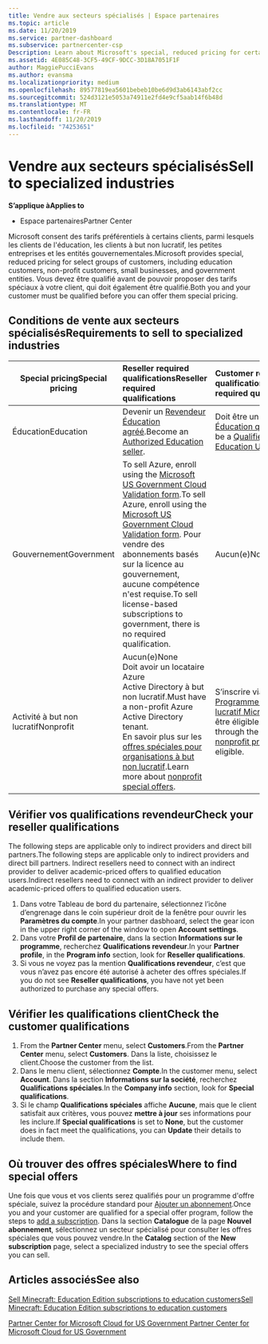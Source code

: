 ```yaml
---
title: Vendre aux secteurs spécialisés | Espace partenaires
ms.topic: article
ms.date: 11/20/2019
ms.service: partner-dashboard
ms.subservice: partnercenter-csp
Description: Learn about Microsoft's special, reduced pricing for certain customer groups, including education customers, non-profit customers, and government users.
ms.assetid: 4E085C48-3CF5-49CF-9DCC-3D18A7051F1F
author: MaggiePucciEvans
ms.author: evansma
ms.localizationpriority: medium
ms.openlocfilehash: 89577819ea5601bebeb10be6d9d3ab6143abf2cc
ms.sourcegitcommit: 524d3121e5053a74911e2fd4e9cf5aab14f6b48d
ms.translationtype: MT
ms.contentlocale: fr-FR
ms.lasthandoff: 11/20/2019
ms.locfileid: "74253651"
---
```

# <a name="sell-to-specialized-industries"></a><span data-ttu-id="afca3-103">Vendre aux secteurs spécialisés</span><span class="sxs-lookup"><span data-stu-id="afca3-103">Sell to specialized industries</span></span>

<span data-ttu-id="afca3-104">**S’applique à**</span><span class="sxs-lookup"><span data-stu-id="afca3-104">**Applies to**</span></span>

-  <span data-ttu-id="afca3-105">Espace partenaires</span><span class="sxs-lookup"><span data-stu-id="afca3-105">Partner Center</span></span>

<span data-ttu-id="afca3-106">Microsoft consent des tarifs préférentiels à certains clients, parmi lesquels les clients de l'éducation, les clients à but non lucratif, les petites entreprises et les entités gouvernementales.</span><span class="sxs-lookup"><span data-stu-id="afca3-106">Microsoft provides special, reduced pricing for select groups of customers, including education customers, non-profit customers, small businesses, and government entities.</span></span> <span data-ttu-id="afca3-107">Vous devez être qualifié avant de pouvoir proposer des tarifs spéciaux à votre client, qui doit également être qualifié.</span><span class="sxs-lookup"><span data-stu-id="afca3-107">Both you and your customer must be qualified before you can offer them special pricing.</span></span> 

## <a name="requirements-to-sell-to-specialized-industries"></a><span data-ttu-id="afca3-108">Conditions de vente aux secteurs spécialisés</span><span class="sxs-lookup"><span data-stu-id="afca3-108">Requirements to sell to specialized industries</span></span>

|<span data-ttu-id="afca3-109">**Special pricing**</span><span class="sxs-lookup"><span data-stu-id="afca3-109">**Special pricing**</span></span>   |<span data-ttu-id="afca3-110">**Reseller required qualifications**</span><span class="sxs-lookup"><span data-stu-id="afca3-110">**Reseller required qualifications**</span></span>   |<span data-ttu-id="afca3-111">**Customer required qualifications**</span><span class="sxs-lookup"><span data-stu-id="afca3-111">**Customer required qualifications**</span></span>   |
|----------------------------|:---------------------------------|:------------------------------------------|
|<span data-ttu-id="afca3-112">Éducation</span><span class="sxs-lookup"><span data-stu-id="afca3-112">Education</span></span>   |<span data-ttu-id="afca3-113">Devenir un [Revendeur Éducation agréé](https://www.mepn.com).</span><span class="sxs-lookup"><span data-stu-id="afca3-113">Become an [Authorized Education seller](https://www.mepn.com).</span></span>   | <span data-ttu-id="afca3-114">Doit être un [Utilisateur Éducation qualifié](https://www.microsoftvolumelicensing.com/DocumentSearch.aspx?Mode=3&DocumentTypeId=7).</span><span class="sxs-lookup"><span data-stu-id="afca3-114">Must be a [Qualified Education User](https://www.microsoftvolumelicensing.com/DocumentSearch.aspx?Mode=3&DocumentTypeId=7).</span></span>   |
|<span data-ttu-id="afca3-115">Gouvernement</span><span class="sxs-lookup"><span data-stu-id="afca3-115">Government</span></span>   |<span data-ttu-id="afca3-116">To sell Azure, enroll using the [Microsoft US Government Cloud Validation form](https://azuregov.microsoft.com/csp).</span><span class="sxs-lookup"><span data-stu-id="afca3-116">To sell Azure, enroll using the [Microsoft US Government Cloud Validation form](https://azuregov.microsoft.com/csp).</span></span> <span data-ttu-id="afca3-117">Pour vendre des abonnements basés sur la licence au gouvernement, aucune compétence n'est requise.</span><span class="sxs-lookup"><span data-stu-id="afca3-117">To sell license-based subscriptions to government, there is no required qualification.</span></span>|   <span data-ttu-id="afca3-118">Aucun(e)</span><span class="sxs-lookup"><span data-stu-id="afca3-118">None</span></span>|
|<span data-ttu-id="afca3-119">Activité à but non lucratif</span><span class="sxs-lookup"><span data-stu-id="afca3-119">Nonprofit</span></span>  |<span data-ttu-id="afca3-120">Aucun(e)</span><span class="sxs-lookup"><span data-stu-id="afca3-120">None</span></span><br><span data-ttu-id="afca3-121">Doit avoir un locataire Azure Active Directory à but non lucratif.</span><span class="sxs-lookup"><span data-stu-id="afca3-121">Must have a non-profit Azure Active Directory tenant.</span></span><br><span data-ttu-id="afca3-122">En savoir plus sur les [offres spéciales pour organisations à but non lucratif](https://assetsprod.microsoft.com/mpn/nonprofit-skus-in-csp-faq.pdf).</span><span class="sxs-lookup"><span data-stu-id="afca3-122">Learn more about [nonprofit special offers](https://assetsprod.microsoft.com/mpn/nonprofit-skus-in-csp-faq.pdf).</span></span>   |<span data-ttu-id="afca3-123">S’inscrire via le [Programme à but non lucratif Microsoft](https://nonprofit.microsoft.com/#/register) pour être éligible.</span><span class="sxs-lookup"><span data-stu-id="afca3-123">Sign up through the [Microsoft nonprofit program](https://nonprofit.microsoft.com/#/register) to be eligible.</span></span>   |


## <a name="check-your-reseller-qualifications"></a><span data-ttu-id="afca3-124">Vérifier vos qualifications revendeur</span><span class="sxs-lookup"><span data-stu-id="afca3-124">Check your reseller qualifications</span></span>

<span data-ttu-id="afca3-125">The following steps are applicable only to indirect providers and direct bill partners.</span><span class="sxs-lookup"><span data-stu-id="afca3-125">The following steps are applicable only to indirect providers and direct bill partners.</span></span> <span data-ttu-id="afca3-126">Indirect resellers need to connect with an indirect provider to deliver academic-priced offers to qualified education users.</span><span class="sxs-lookup"><span data-stu-id="afca3-126">Indirect resellers need to connect with an indirect provider to deliver academic-priced offers to qualified education users.</span></span> 

1.  <span data-ttu-id="afca3-127">Dans votre Tableau de bord du partenaire, sélectionnez l’icône d’engrenage dans le coin supérieur droit de la fenêtre pour ouvrir les **Paramètres du compte**.</span><span class="sxs-lookup"><span data-stu-id="afca3-127">In your partner dasbhoard, select the gear icon in the upper right corner of the window to open **Account settings**.</span></span>
2.  <span data-ttu-id="afca3-128">Dans votre **Profil de partenaire**, dans la section **Informations sur le programme**, recherchez **Qualifications revendeur**.</span><span class="sxs-lookup"><span data-stu-id="afca3-128">In your **Partner profile**, in the **Program info** section, look for **Reseller qualifications**.</span></span>
3.  <span data-ttu-id="afca3-129">Si vous ne voyez pas la mention **Qualifications revendeur**, c’est que vous n’avez pas encore été autorisé à acheter des offres spéciales.</span><span class="sxs-lookup"><span data-stu-id="afca3-129">If you do not see **Reseller qualifications**, you have not yet been authorized to purchase any special offers.</span></span>

## <a name="check-the-customer-qualifications"></a><span data-ttu-id="afca3-130">Vérifier les qualifications client</span><span class="sxs-lookup"><span data-stu-id="afca3-130">Check the customer qualifications</span></span>

1.  <span data-ttu-id="afca3-131">From the **Partner Center** menu, select **Customers**.</span><span class="sxs-lookup"><span data-stu-id="afca3-131">From the **Partner Center** menu, select **Customers**.</span></span> <span data-ttu-id="afca3-132">Dans la liste, choisissez le client.</span><span class="sxs-lookup"><span data-stu-id="afca3-132">Choose the customer from the list.</span></span>
2.  <span data-ttu-id="afca3-133">Dans le menu client, sélectionnez **Compte**.</span><span class="sxs-lookup"><span data-stu-id="afca3-133">In the customer menu, select **Account**.</span></span> <span data-ttu-id="afca3-134">Dans la section **Informations sur la société**, recherchez **Qualifications spéciales**.</span><span class="sxs-lookup"><span data-stu-id="afca3-134">In the **Company info** section, look for **Special qualifications**.</span></span>
3.  <span data-ttu-id="afca3-135">Si le champ **Qualifications spéciales** affiche **Aucune**, mais que le client satisfait aux critères, vous pouvez **mettre à jour** ses informations pour les inclure.</span><span class="sxs-lookup"><span data-stu-id="afca3-135">If **Special qualifications** is set to **None**, but the customer does in fact meet the qualifications, you can **Update** their details to include them.</span></span>

## <a name="where-to-find-special-offers"></a><span data-ttu-id="afca3-136">Où trouver des offres spéciales</span><span class="sxs-lookup"><span data-stu-id="afca3-136">Where to find special offers</span></span>

<span data-ttu-id="afca3-137">Une fois que vous et vos clients serez qualifiés pour un programme d'offre spéciale, suivez la procédure standard pour [Ajouter un abonnement](create-a-new-subscription.md).</span><span class="sxs-lookup"><span data-stu-id="afca3-137">Once you and your customer are qualified for a special offer program, follow the steps to [add a subscription](create-a-new-subscription.md).</span></span> <span data-ttu-id="afca3-138">Dans la section **Catalogue** de la page **Nouvel abonnement**, sélectionnez un secteur spécialisé pour consulter les offres spéciales que vous pouvez vendre.</span><span class="sxs-lookup"><span data-stu-id="afca3-138">In the **Catalog** section of the **New subscription** page, select a specialized industry to see the special offers you can sell.</span></span>

## <a name="see-also"></a><span data-ttu-id="afca3-139">Articles associés</span><span class="sxs-lookup"><span data-stu-id="afca3-139">See also</span></span>

[<span data-ttu-id="afca3-140">Sell Minecraft: Education Edition subscriptions to education customers</span><span class="sxs-lookup"><span data-stu-id="afca3-140">Sell Minecraft: Education Edition subscriptions to education customers</span></span>](minecraft-subscriptions.md)

[<span data-ttu-id="afca3-141"> Partner Center for Microsoft Cloud for US Government</span><span class="sxs-lookup"><span data-stu-id="afca3-141"> Partner Center for Microsoft Cloud for US Government</span></span>](partner-center-for-microsoft-us-govt-cloud.md)


 

 

 



